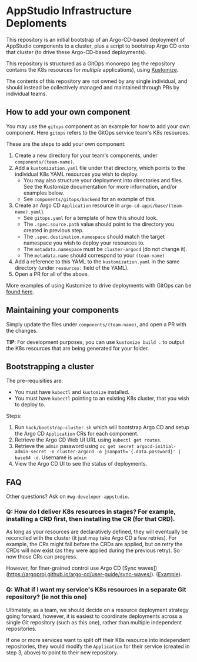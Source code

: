 
# AppStudio Infrastructure Deploments

This repository is an initial bootstrap of an Argo-CD-based deployment of AppStudio components to a cluster, plus a script to bootstrap Argo CD onto that cluster (to drive these Argo-CD-based deployments).

This repository is structured as a GitOps monorepo (eg the repository contains the K8s resources for *multiple* applications), using [Kustomize](https://kustomize.io/).

The contents of this repository are not owned by any single individual, and should instead be collectively managed and maintained through PRs by individual teams.

## How to add your own component

You may use the `gitops` component as an example for how to add your own component. Here `gitops` refers to the GitOps service team's K8s resources.

These are the steps to add your own component:
1) Create a new directory for your team's components, under `components/(team-name)`.
2) Add a `kustomization.yaml` file under that directory, which points to the individual K8s YAML resources you wish to deploy.
    - You may also structure your deployment into directories and files. See the Kustomize documentation for more information, and/or examples below.
    - See `components/gitops/backend` for an example of this.
3) Create an Argo CD `Application` resource in `argo-cd-apps/base/(team-name).yaml`). 
    - See `gitops.yaml` for a template of how this should look.
    - The `.spec.source.path` value should point to the directory you created in previous step.
    - The `.spec.destination.namespace` should match the target namespace you wish to deploy your resources to.
    - The `metadata.namespace` must be `cluster-argocd` (do not change it).
    - The `metadata.name` should correspond to your `(team-name)`
4) Add a reference to this YAML to the `kustomization.yaml` in the same directory (under `resources:` field of the YAML).
5) Open a PR for all of the above.

More examples of using Kustomize to drive deployments with GitOps can be [found here](https://github.com/redhat-cop/gitops-catalog).

## Maintaining your components

Simply update the files under `components/(team-name)`, and open a PR with the changes. 

**TIP**: For development purposes, you can use `kustomize build .` to output the K8s resources that are being generated for your folder.

## Bootstrapping a cluster

The pre-requisities are:
- You must have `kubectl` and `kustomize` installed. 
- You must have `kubectl` pointing to an existing K8s cluster, that you wish to deploy to.

Steps:
1) Run `hack/bootstrap-cluster.sh` which will bootstrap Argo CD and setup the Argo CD `Application` CRs for each component.
2) Retrieve the Argo CD Web UI URL using `kubectl get routes`.
2) Retrieve the `admin` password using `oc get secret argocd-initial-admin-secret -n cluster-argocd -o jsonpath='{.data.password}' | base64 -d`. Username is `admin`
3) View the Argo CD UI to see the status of deployments.

## FAQ

Other questions? Ask on `#wg-developer-appstudio`.

### Q: How do I deliver K8s resources in stages? For example, installing a CRD first, then installing the CR (for that CRD).

As long as your resources are declaratively defined, they will eventually be reconciled with the cluster (it just may take Argo CD a few retries). For example, the CRs might fail before the CRDs are applied, but on retry the CRDs will now exist (as they were applied during the previous retry). So now those CRs can progress.

However, for finer-grained control use Argo CD [Sync waves])(https://argoproj.github.io/argo-cd/user-guide/sync-waves/). ([Example](https://github.com/argoproj/argocd-example-apps/tree/master/sync-waves)).


### Q: What if I want my service's K8s resources in a separate Git repository? (ie not this one)

Ultimately, as a team, we should decide on a resource deployment strategy going forward, however, it is easiest to coordinate deployments across a single Git repository (such as this one), rather than multiple independent repositories.

If one or more services want to split off their K8s resource into independent repositories, they would modify the `Application` for their service (created in step 3, above) to point to their new repository.


